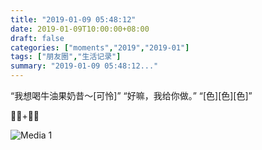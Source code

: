 ```yaml
---
title: "2019-01-09 05:48:12"
date: 2019-01-09T10:00:00+08:00
draft: false
categories: ["moments","2019","2019-01"]
tags: ["朋友圈","生活记录"]
summary: "2019-01-09 05:48:12..."
---
```


“我想喝牛油果奶昔～[可怜]”
“好嘛，我给你做。”
“[色][色][色]”

🥑🥛+🥭🍮

![Media 1](/Moments/photos/2019-01-09/201901090548120.jpg)

